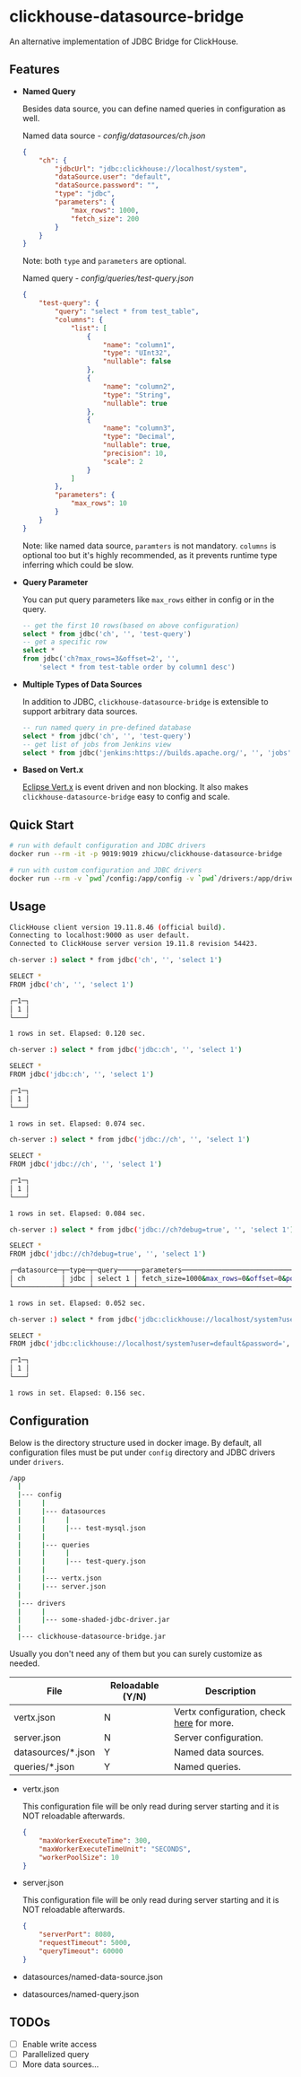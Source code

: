# clickhouse-datasource-bridge

An alternative implementation of JDBC Bridge for ClickHouse.


## Features

* **Named Query**

    Besides data source, you can define named queries in configuration as well.

    Named data source - *config/datasources/ch.json*
    ```json
    {
        "ch": {
            "jdbcUrl": "jdbc:clickhouse://localhost/system",
            "dataSource.user": "default",
            "dataSource.password": "",
            "type": "jdbc",
            "parameters": {
                "max_rows": 1000,
                "fetch_size": 200
            }
        }
    }
    ```
    Note: both `type` and `parameters` are optional.

    Named query - *config/queries/test-query.json*
    ```json
    {
        "test-query": {
            "query": "select * from test_table",
            "columns": {
                "list": [
                    {
                        "name": "column1",
                        "type": "UInt32",
                        "nullable": false
                    },
                    {
                        "name": "column2",
                        "type": "String",
                        "nullable": true
                    },
                    {
                        "name": "column3",
                        "type": "Decimal",
                        "nullable": true,
                        "precision": 10,
                        "scale": 2
                    }
                ]
            },
            "parameters": {
                "max_rows": 10
            }
        }
    }
    ```
    Note: like named data source, `paramters` is not mandatory. `columns` is optional too but it's highly recommended, as it prevents runtime type inferring which could be slow.

* **Query Parameter**

    You can put query parameters like `max_rows` either in config or in the query.

    ```sql
    -- get the first 10 rows(based on above configuration)
    select * from jdbc('ch', '', 'test-query')
    -- get a specific row
    select * 
    from jdbc('ch?max_rows=3&offset=2', '',
        'select * from test-table order by column1 desc')
    ```

* **Multiple Types of Data Sources**

    In addition to JDBC, `clickhouse-datasource-bridge` is extensible to support arbitrary data sources.

    ```sql
    -- run named query in pre-defined database
    select * from jdbc('ch', '', 'test-query')
    -- get list of jobs from Jenkins view
    select * from jdbc('jenkins:https://builds.apache.org/', '', 'jobs')
    ```

* **Based on Vert.x**

    [Eclipse Vert.x](https://vertx.io) is event driven and non blocking. It also makes `clickhouse-datasource-bridge` easy to config and scale.


## Quick Start

```bash
# run with default configuration and JDBC drivers
docker run --rm -it -p 9019:9019 zhicwu/clickhouse-datasource-bridge

# run with custom configuration and JDBC drivers
docker run --rm -v `pwd`/config:/app/config -v `pwd`/drivers:/app/drivers -it -p 9019:9019 zhicwu/clickhouse-datasource-bridge
```


## Usage

```bash
ClickHouse client version 19.11.8.46 (official build).
Connecting to localhost:9000 as user default.
Connected to ClickHouse server version 19.11.8 revision 54423.

ch-server :) select * from jdbc('ch', '', 'select 1')

SELECT *
FROM jdbc('ch', '', 'select 1')

┌─1─┐
│ 1 │
└───┘

1 rows in set. Elapsed: 0.120 sec. 

ch-server :) select * from jdbc('jdbc:ch', '', 'select 1')

SELECT *
FROM jdbc('jdbc:ch', '', 'select 1')

┌─1─┐
│ 1 │
└───┘

1 rows in set. Elapsed: 0.074 sec. 

ch-server :) select * from jdbc('jdbc://ch', '', 'select 1')

SELECT *
FROM jdbc('jdbc://ch', '', 'select 1')

┌─1─┐
│ 1 │
└───┘

1 rows in set. Elapsed: 0.084 sec. 

ch-server :) select * from jdbc('jdbc://ch?debug=true', '', 'select 1')

SELECT *
FROM jdbc('jdbc://ch?debug=true', '', 'select 1')

┌─datasource─┬─type─┬─query────┬─parameters─────────────────────────────────────┐
│ ch         │ jdbc │ select 1 │ fetch_size=1000&max_rows=0&offset=0&position=0 │
└────────────┴──────┴──────────┴────────────────────────────────────────────────┘

1 rows in set. Elapsed: 0.052 sec. 

ch-server :) select * from jdbc('jdbc:clickhouse://localhost/system?user=default&password=', '', 'select 1')

SELECT *
FROM jdbc('jdbc:clickhouse://localhost/system?user=default&password=', '', 'select 1')

┌─1─┐
│ 1 │
└───┘

1 rows in set. Elapsed: 0.156 sec. 
```

## Configuration

Below is the directory structure used in docker image. By default, all configuration files must be put under `config` directory and JDBC drivers under `drivers`. 

```bash
/app
  |
  |--- config
  |     |
  |     |--- datasources
  |     |     |
  |     |     |--- test-mysql.json
  |     |
  |     |--- queries
  |     |     |
  |     |     |--- test-query.json
  |     |
  |     |--- vertx.json
  |     |--- server.json
  |
  |--- drivers
  |     |
  |     |--- some-shaded-jdbc-driver.jar
  |
  |--- clickhouse-datasource-bridge.jar
```

 Usually you don't need any of them but you can surely customize as needed.

| File               | Reloadable (Y/N) | Description |
| ------------------ | ---------------- | ----------- |
| vertx.json         | N                | Vertx configuration, check [here](https://github.com/eclipse-vertx/vert.x/blob/master/src/main/generated/io/vertx/core/VertxOptionsConverter.java) for more. |
| server.json        | N                | Server configuration. |
| datasources/*.json | Y                | Named data sources.   |
| queries/*.json     | Y                | Named queries.        |



* vertx.json

    This configuration file will be only read during server starting and it is NOT reloadable afterwards.

    ```json
    {
        "maxWorkerExecuteTime": 300,
        "maxWorkerExecuteTimeUnit": "SECONDS",
        "workerPoolSize": 10
    }
    ```

* server.json

    This configuration file will be only read during server starting and it is NOT reloadable afterwards.

    ```json
    {
        "serverPort": 8080,
        "requestTimeout": 5000,
        "queryTimeout": 60000
    }
    ```

* datasources/named-data-source.json

* datasources/named-query.json


## TODOs
- [ ] Enable write access
- [ ] Parallelized query
- [ ] More data sources...
